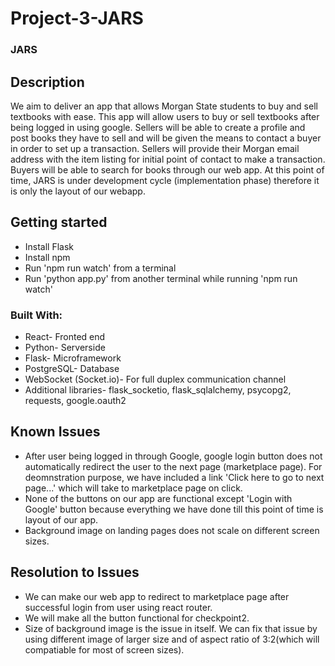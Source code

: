 # Project-3-JARS

### JARS

## Description
We aim to deliver an app that allows Morgan State students to buy and sell textbooks with ease. This app will allow users to  buy or sell textbooks after being logged in using google. Sellers  will be able to create a profile and post books they have to sell and will be given the means to contact a buyer in order to set up a transaction. Sellers will provide their Morgan email address with the item listing for initial point of contact to make a transaction. Buyers will be able to search for books through our web app.
At this point of time, JARS is under development cycle (implementation phase) therefore it is only the layout of our webapp.

## Getting started
- Install Flask
- Install npm
- Run 'npm run watch' from a terminal
- Run 'python app.py' from another terminal while running 'npm run watch'


### Built With:
- React- Fronted end
- Python- Serverside
- Flask- Microframework
- PostgreSQL- Database
- WebSocket (Socket.io)- For full duplex communication channel
- Additional libraries- flask_socketio, flask_sqlalchemy, psycopg2, requests, google.oauth2


## Known Issues
- After user being logged in through Google, google login button does not automatically redirect the user to the next page (marketplace page). For deomnstration purpose, we have included a link 'Click here to go to next page...' which will take to marketplace page on click.
- None of the buttons on our app are functional except 'Login with Google' button because everything we have done till this point of time is layout of our app.
- Background image on landing pages does not scale on different screen sizes.

## Resolution to Issues
- We can make our web app to redirect to marketplace page after successful login from user using react router.
- We will make all the button functional for checkpoint2.
- Size of background image is the issue in itself. We can fix that issue by using different image of larger size and of aspect ratio of 3:2(which will compatiable for most of screen sizes).